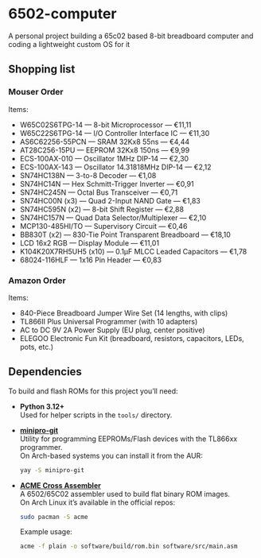 # 6502-computer
A personal project building a 65c02 based 8-bit breadboard computer and coding a lightweight custom OS for it

## Shopping list
### Mouser Order  
Items:
- W65C02S6TPG-14 — 8-bit Microprocessor — €11,11
- W65C22S6TPG-14 — I/O Controller Interface IC — €11,30  
- AS6C62256-55PCN — SRAM 32Kx8 55ns — €4,44  
- AT28C256-15PU — EEPROM 32Kx8 150ns — €9,99  
- ECS-100AX-010 — Oscillator 1MHz DIP-14 — €2,30  
- ECS-100AX-143 — Oscillator 14.31818MHz DIP-14 — €2,12  
- SN74HC138N — 3-to-8 Decoder — €1,08  
- SN74HC14N — Hex Schmitt-Trigger Inverter — €0,91  
- SN74HC245N — Octal Bus Transceiver — €0,71  
- SN74HC00N (x3) — Quad 2-Input NAND Gate — €1,83  
- SN74HC595N (x2) — 8-bit Shift Register — €2,88  
- SN74HC157N — Quad Data Selector/Multiplexer — €2,10  
- MCP130-485HI/TO — Supervisory Circuit — €0,46  
- BB830T (x2) — 830-Tie Point Transparent Breadboard — €18,10  
- LCD 16x2 RGB — Display Module — €11,01  
- K104K20X7RH5UH5 (x10) — 0.1µF MLCC Leaded Capacitors — €1,78  
- 68024-116HLF — 1x16 Pin Header — €0,83  

### Amazon Order  
Items:  
- 840-Piece Breadboard Jumper Wire Set (14 lengths, with clips)  
- TL866II Plus Universal Programmer (with 10 adapters)  
- AC to DC 9V 2A Power Supply (EU plug, center positive)  
- ELEGOO Electronic Fun Kit (breadboard, resistors, capacitors, LEDs, pots, etc.)  

## Dependencies

To build and flash ROMs for this project you’ll need:

- **Python 3.12+**  
  Used for helper scripts in the `tools/` directory.

- **[minipro-git](https://aur.archlinux.org/packages/minipro-git)**  
  Utility for programming EEPROMs/Flash devices with the TL866xx programmer.  
  On Arch-based systems you can install it from the AUR:  
  ```bash
  yay -S minipro-git
  ```
- **[ACME Cross Assembler](https://sourceforge.net/projects/acme-crossass/)**  
  A 6502/65C02 assembler used to build flat binary ROM images.  
  On Arch Linux it’s available in the official repos:
  ```bash
  sudo pacman -S acme
  ```
  Example usage:
  ```bash
  acme -f plain -o software/build/rom.bin software/src/main.asm
  ```
